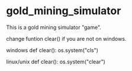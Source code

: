 # gold_mining_simulator
This is a gold mining simulator "game".

change funtion clear() if you are not on windows.

windows
  def clear():
      os.system("cls")
      
linux/unix
  def clear():
      os.system("clear")
